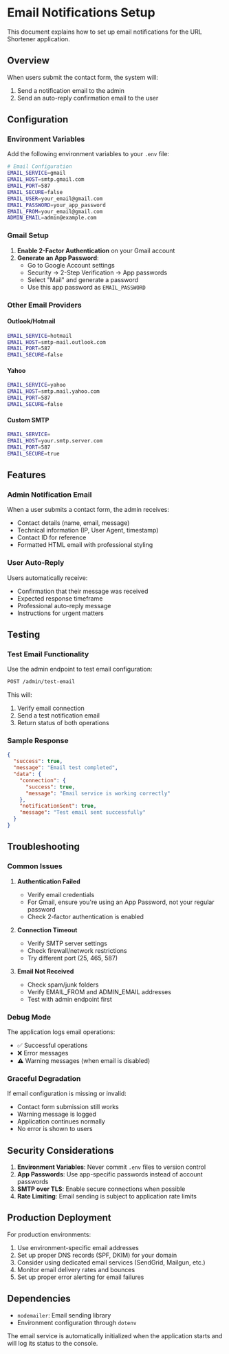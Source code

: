 # Email Notifications Setup

This document explains how to set up email notifications for the URL Shortener application.

## Overview

When users submit the contact form, the system will:

1. Send a notification email to the admin
2. Send an auto-reply confirmation email to the user

## Configuration

### Environment Variables

Add the following environment variables to your `.env` file:

```bash
# Email Configuration
EMAIL_SERVICE=gmail
EMAIL_HOST=smtp.gmail.com
EMAIL_PORT=587
EMAIL_SECURE=false
EMAIL_USER=your_email@gmail.com
EMAIL_PASSWORD=your_app_password
EMAIL_FROM=your_email@gmail.com
ADMIN_EMAIL=admin@example.com
```

### Gmail Setup

1. **Enable 2-Factor Authentication** on your Gmail account
2. **Generate an App Password**:
   - Go to Google Account settings
   - Security → 2-Step Verification → App passwords
   - Select "Mail" and generate a password
   - Use this app password as `EMAIL_PASSWORD`

### Other Email Providers

#### Outlook/Hotmail

```bash
EMAIL_SERVICE=hotmail
EMAIL_HOST=smtp-mail.outlook.com
EMAIL_PORT=587
EMAIL_SECURE=false
```

#### Yahoo

```bash
EMAIL_SERVICE=yahoo
EMAIL_HOST=smtp.mail.yahoo.com
EMAIL_PORT=587
EMAIL_SECURE=false
```

#### Custom SMTP

```bash
EMAIL_SERVICE=
EMAIL_HOST=your.smtp.server.com
EMAIL_PORT=587
EMAIL_SECURE=true
```

## Features

### Admin Notification Email

When a user submits a contact form, the admin receives:

- Contact details (name, email, message)
- Technical information (IP, User Agent, timestamp)
- Contact ID for reference
- Formatted HTML email with professional styling

### User Auto-Reply

Users automatically receive:

- Confirmation that their message was received
- Expected response timeframe
- Professional auto-reply message
- Instructions for urgent matters

## Testing

### Test Email Functionality

Use the admin endpoint to test email configuration:

```bash
POST /admin/test-email
```

This will:

1. Verify email connection
2. Send a test notification email
3. Return status of both operations

### Sample Response

```json
{
  "success": true,
  "message": "Email test completed",
  "data": {
    "connection": {
      "success": true,
      "message": "Email service is working correctly"
    },
    "notificationSent": true,
    "message": "Test email sent successfully"
  }
}
```

## Troubleshooting

### Common Issues

1. **Authentication Failed**
   - Verify email credentials
   - For Gmail, ensure you're using an App Password, not your regular password
   - Check 2-factor authentication is enabled

2. **Connection Timeout**
   - Verify SMTP server settings
   - Check firewall/network restrictions
   - Try different port (25, 465, 587)

3. **Email Not Received**
   - Check spam/junk folders
   - Verify EMAIL_FROM and ADMIN_EMAIL addresses
   - Test with admin endpoint first

### Debug Mode

The application logs email operations:

- ✅ Successful operations
- ❌ Error messages
- ⚠️ Warning messages (when email is disabled)

### Graceful Degradation

If email configuration is missing or invalid:

- Contact form submission still works
- Warning message is logged
- Application continues normally
- No error is shown to users

## Security Considerations

1. **Environment Variables**: Never commit `.env` files to version control
2. **App Passwords**: Use app-specific passwords instead of account passwords
3. **SMTP over TLS**: Enable secure connections when possible
4. **Rate Limiting**: Email sending is subject to application rate limits

## Production Deployment

For production environments:

1. Use environment-specific email addresses
2. Set up proper DNS records (SPF, DKIM) for your domain
3. Consider using dedicated email services (SendGrid, Mailgun, etc.)
4. Monitor email delivery rates and bounces
5. Set up proper error alerting for email failures

## Dependencies

- `nodemailer`: Email sending library
- Environment configuration through `dotenv`

The email service is automatically initialized when the application starts and will log its status to the console.
